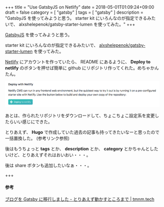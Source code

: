 +++
title = "Use GatsbyJS on Netlify"
date = 2018-05-01T01:09:24+09:00
draft = false
category = [ "gatsby" ]
tags = [ "gatsby" ]
description = "GatsbyJS を使ってみようと思う。 starter kit にいろんなのが指定できるみたいで、 alxshelepenok/gatsby-starter-lumen を使ってみた。"
+++

[GatsbyJS](https://www.gatsbyjs.org/) を使ってみようと思う。

starter kit にいろんなのが指定できるみたいで、 [alxshelepenok/gatsby-starter-lumen](https://github.com/alxshelepenok/gatsby-starter-lumen) を使ってみた。

[Netlify](https://www.netlify.com/) にアカウントを作っていたら、
README にあるように、 **Deploy to netlify** のボタンを押せば簡単に github にリポジトリ作ってくれた。めちゃかんたん。

![Use Netlify](./use-netlify.png)

あとは、作られたリポジトリをダウンロードして、ちょこちょこ設定系を変更したらいい感じにできた。

とりあえず、 **Hugo** で作成していた過去の記事も持ってきたいなーと思ったので一括置換した。 (参考リンク参照)

後はもうちょっと **tags** とか、 **description** とか、 **category** とかちゃんとしたいけど、とりあえずそれはおいおい・・・。

後は share ボタンも追加したいなぁ・・・。

+++

#### 参考

[ブログを Gatsby に移行しました - とりあえず動かすところまで | tmnm.tech](https://tmnm.tech/2017/09/10/migrate-to-gatsby/)
